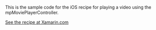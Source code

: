 This is the sample code for the iOS recipe for playing a video using the mpMoviePlayerController.

[See the recipe at Xamarin.com](http://developer.xamarin.com/recipes/ios/media/video_and_photos/play_a_video_using_mpmovieplayercontroller)
